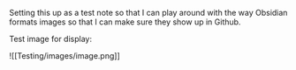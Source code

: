 Setting this up as a test note so that I can play around with the way Obsidian formats images so that I can make sure they show up in Github.

Test image for display:

![[Testing/images/image.png]]
